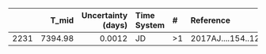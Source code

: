 |      |   T_mid |   Uncertainty (days) | Time System   | #   | Reference           |
|-----:|--------:|---------------------:|:--------------|:----|:--------------------|
| 2231 | 7394.98 |               0.0012 | JD            | >1  | 2017AJ....154..122C |
